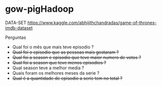 # gow-pigHadoop

DATA-SET
https://www.kaggle.com/abhijithchandradas/game-of-thrones-imdb-dataset

Perguntas
* Qual foi o mês que mais teve episodio ?
* <s>Qual foi o episodio que as pessoas mais gostaram ?</s>
* <s>Qual foi a season e episodio que teve maior numero de votos ?</s>
* <s>Qual foi a season  que teve menos episodios ?</s>
* Qual season teve a melhor media ?
* Quais foram os melhores meses da serie ? 
* <s>Qual é a quantidade de episodio a serie tem no total ?</s>

